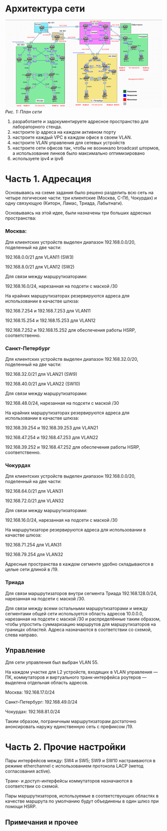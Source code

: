 # Архитектура сети
![Здесь должна быть картинка с сетью](Addresses.png)
*Рис. 1: План сети*

1. разработаете и задокументируете адресное пространство для лабораторного стенда.
2. настроите ip адреса на каждом активном порту
3. настроите каждый VPC в каждом офисе в своем VLAN.
4. настроите VLAN управления для сетевых устройств
5. настроите сети офисов так, чтобы не возникало broadcast штормов, а использование линков было максимально оптимизировано
6. используете ipv4 и ipv6

# Часть 1. Адресация
Основываясь на схеме задания было решено разделить всю сеть на четыре логические части: три клиентские (Москва, С-Пб, Чокурдах) и одну связующую (Киторн, Ламас, Триада, Лабытнаги).

Основываясь на этой идее, были назначены три больших адресных пространства:

### Москва:

Для клиентских устройств выделен диапазон 192.168.0.0/20, поделенный на две части:

192.168.0.0/21 для VLAN11 (SW3)

192.168.8.0/21 для VLAN12 (SW2)

Для связи между маршрутизаторами:

192.168.16.0/24, нарезанная на подсети с маской /30

На крайних маршрутизаторах резервируются адреса для использовании в качастве шлюза:

192.168.7.254 и 192.168.7.253 для VLAN11

192.168.15.254 и 192.168.15.253 для VLAN12

192.168.7.252 и 192.168.15.252 для обеспечения работы HSRP, соответственно.

### Санкт-Петербург

Для клиентских устройств выделен диапазон 192.168.32.0/20, поделенный на две части:

192.168.32.0/21 для VLAN21 (SW9)

192.168.40.0/21 для VLAN22 (SW10)

Для связи между маршрутизаторами:

192.168.48.0/24, нарезанная на подсети с маской /30

На крайних маршрутизаторах резервируются адреса для использовании в качастве шлюза:

192.168.39.254 и 192.168.39.253 для VLAN21

192.168.47.254 и 192.168.47.253 для VLAN22

192.168.39.252 и 192.168.47.252 для обеспечения работы HSRP, соответственно.

### Чокурдах

Для клиентских устройств выделен диапазон 192.168.0.0/20, поделенный на две части:

192.168.64.0/21 для VLAN31

192.168.72.0/21 для VLAN32

Для связи между маршрутизаторами:

192.168.16.0/24, нарезанная на подсети с маской /30

На маршрутизаторе резервируются адреса для использовании в качастве шлюза:

192.168.71.254 для VLAN31

192.168.79.254 для VLAN32

Адресные пространства в каждом сегменте удобно складываются в целые сети длиной в /19.

### Триада
Для связи маршрутизаторов внутри сегмента Триада 192.168.128.0/24, нарезанная на подсети с маской /30.

Для связи между всеми остальными маршрутизаторами и между сегментами общей сети используется область адресов 10.0.0.0, нарезанная на подсети с маской /30 и распределённые таким образом, чтобы упростить суммаризацию маршрутов для маршрутизаторов на границах областей. Адреса назначаются в соответствии со схемой, слева направо.

## Управление
Для сети управления был выбран VLAN 55.

На каждом участке для L2 устройств, входящих в VLAN управления — ПК, коммутаторов и виртуального транк-интерфейса роутеров — выделена отдельная область адресов.

Москва: 192.168.17.0/24

Санкт-Петербург: 192.168.49.0/24

Чокурдах: 192.168.81.0/24

Таким образом, пограничным маршрутизаторам достаточно анонсировать наружу единственную сеть с префиксом /19.

# Часть 2. Прочие настройки

Пары интерфейсов между: SW4 и SW5; SW9 и SW10 настраиваются в режиме etherchannel с использованием протокола LACP (метод согласования active).

Транк- и доступ-интерфейсы коммутаторов назначаются в соответствии со схемой.

Пары маршрутизаторов, используемые в соответствующих областях в качестве маршрута по умолчанию будут объединены в один шлюз при помощи HSRP.

## Примечания и прочее
